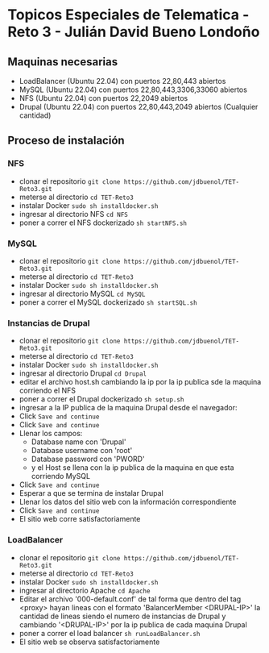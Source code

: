 # Topicos Especiales de Telematica - Reto 3 - Julián David Bueno Londoño

## Maquinas necesarias

- LoadBalancer (Ubuntu 22.04) con puertos 22,80,443 abiertos
- MySQL (Ubuntu 22.04) con puertos 22,80,443,3306,33060 abiertos
- NFS (Ubuntu 22.04) con puertos 22,2049 abiertos
- Drupal (Ubuntu 22.04) con puertos 22,80,443,2049 abiertos (Cualquier cantidad)

## Proceso de instalación

### NFS

- clonar el repositorio `git clone https://github.com/jdbuenol/TET-Reto3.git`
- meterse al directorio `cd TET-Reto3`
- instalar Docker `sudo sh installdocker.sh`
- ingresar al directorio NFS `cd NFS`
- poner a correr el NFS dockerizado `sh startNFS.sh`

### MySQL

- clonar el repositorio `git clone https://github.com/jdbuenol/TET-Reto3.git`
- meterse al directorio `cd TET-Reto3`
- instalar Docker `sudo sh installdocker.sh`
- ingresar al directorio MySQL `cd MySQL`
- poner a correr el MySQL dockerizado `sh startSQL.sh`

### Instancias de Drupal

- clonar el repositorio `git clone https://github.com/jdbuenol/TET-Reto3.git`
- meterse al directorio `cd TET-Reto3`
- instalar Docker `sudo sh installdocker.sh`
- ingresar al directorio Drupal `cd Drupal`
- editar el archivo host.sh cambiando la ip por la ip publica sde la maquina corriendo el NFS
- poner a correr el Drupal dockerizado `sh setup.sh`
- ingresar a la IP publica de la maquina Drupal desde el navegador:
- Click `Save and continue`
- Click `Save and continue`
- Llenar los campos: 
  - Database name con 'Drupal'
  - Database username con 'root'
  - Database password con 'PWORD'
  - y el Host se llena con la ip publica de la maquina en que esta corriendo MySQL
- Click `Save and continue`
- Esperar a que se termina de instalar Drupal
- Llenar los datos del sitio web con la información correspondiente
- Click `Save and continue`
- El sitio web corre satisfactoriamente

### LoadBalancer

- clonar el repositorio `git clone https://github.com/jdbuenol/TET-Reto3.git`
- meterse al directorio `cd TET-Reto3`
- instalar Docker `sudo sh installdocker.sh`
- ingresar al directorio Apache `cd Apache`
- Editar el archivo '000-default.conf' de tal forma que dentro del tag  \<proxy> hayan lineas con el formato 'BalancerMember \<DRUPAL-IP>' la cantidad de lineas siendo el numero de instancias de Drupal y cambiando '\<DRUPAL-IP>' por la ip publica de cada maquina Drupal
- poner a correr el load balancer `sh runLoadBalancer.sh`
- El sitio web se observa satisfactoriamente